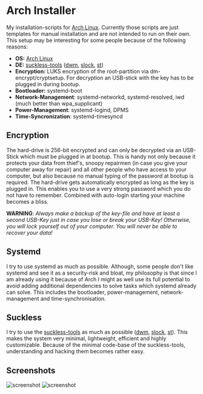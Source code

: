 # Arch Installer

My installation-scripts for [Arch Linux](https://www.archlinux.org/). Currently those scripts are just templates for manual installation and are not intended to run on their own. This setup may be interesting for some people because of the following reasons:

- **OS:** [Arch Linux](https://www.archlinux.org/)
- **DE:** [suckless-tools](https://suckless.org/philosophy/) ([dwm](https://dwm.suckless.org/), [slock](https://tools.suckless.org/slock/), [st](https://st.suckless.org/))
- **Encryption:** LUKS encryption of the root-partition via dm-encrypt/cryptsetup. For decryption an USB-stick with the key has to be plugged in during bootup.
- **Bootloader:** systemd-boot
- **Network-Management**: systemd-networkd, systemd-resolved, iwd (much better than wpa_supplicant)
- **Power-Management**: systemd-logind, DPMS
- **Time-Syncronization**: systemd-timesyncd

## Encryption

The hard-drive is 256-bit encrypted and can only be decrypted via an USB-Stick which must be plugged in at bootup. This is handy not only because it protects your data from thief's, snoopy repairmen (in case you give your computer away for repair) and all other people who have access to your computer, but also because no manual typing of the password at bootup is required. The hard-drive gets automatically encrypted as long as the key is plugged in. This enables you to use a very strong password which you do not have to remember. Combined with auto-login starting your machine becomes a bliss.

**WARNING**: *Always make a backup of the key-file and have at least a second USB-Key just in case you lose or break your USB-Key! Otherwise, you will lock yourself out of your computer. You will never be able to recover your data!*

## Systemd
I try to use systemd as much as possible. Although, some people don't like systemd and see it as a security-risk and bloat, my philosophy is that since I am already using it because of Arch I might as well use its full potential to avoid adding additional dependencies to solve tasks which systemd already can solve. This includes the bootloader, power-management, network-management and time-synchronisation.

## Suckless

I try to use the [suckless-tools](https://suckless.org/philosophy/) as much as possible ([dwm](https://dwm.suckless.org/), [slock](https://tools.suckless.org/slock/), [st](https://st.suckless.org/)). This makes the system very minimal, lightweight, efficient and highly customizable. Because of the minimal code-base of the suckless-tools, understanding and hacking them becomes rather easy.

## Screenshots

![screenshot](https://github.com/astier/arch/blob/master/screenshot_1.png)
![screenshot](https://github.com/astier/arch/blob/master/screenshot_2.png)
